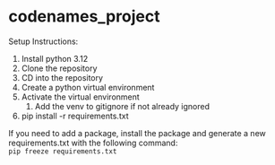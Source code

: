 # codenames_project

Setup Instructions:

1. Install python 3.12
2. Clone the repository
3. CD into the repository
4. Create a python virtual environment
5. Activate the virtual environment
   1. Add the venv to gitignore if not already ignored
6. pip install -r requirements.txt

If you need to add a package, install the package and generate a new 
requirements.txt with the following command:\
```pip freeze requirements.txt```
